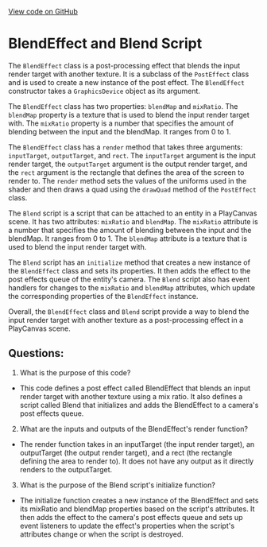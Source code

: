[View code on GitHub](https://github.com/playcanvas/engine/scripts/posteffects/posteffect-blend.js)

# BlendEffect and Blend Script

The `BlendEffect` class is a post-processing effect that blends the input render target with another texture. It is a subclass of the `PostEffect` class and is used to create a new instance of the post effect. The `BlendEffect` constructor takes a `GraphicsDevice` object as its argument.

The `BlendEffect` class has two properties: `blendMap` and `mixRatio`. The `blendMap` property is a texture that is used to blend the input render target with. The `mixRatio` property is a number that specifies the amount of blending between the input and the blendMap. It ranges from 0 to 1.

The `BlendEffect` class has a `render` method that takes three arguments: `inputTarget`, `outputTarget`, and `rect`. The `inputTarget` argument is the input render target, the `outputTarget` argument is the output render target, and the `rect` argument is the rectangle that defines the area of the screen to render to. The `render` method sets the values of the uniforms used in the shader and then draws a quad using the `drawQuad` method of the `PostEffect` class.

The `Blend` script is a script that can be attached to an entity in a PlayCanvas scene. It has two attributes: `mixRatio` and `blendMap`. The `mixRatio` attribute is a number that specifies the amount of blending between the input and the blendMap. It ranges from 0 to 1. The `blendMap` attribute is a texture that is used to blend the input render target with.

The `Blend` script has an `initialize` method that creates a new instance of the `BlendEffect` class and sets its properties. It then adds the effect to the post effects queue of the entity's camera. The `Blend` script also has event handlers for changes to the `mixRatio` and `blendMap` attributes, which update the corresponding properties of the `BlendEffect` instance.

Overall, the `BlendEffect` class and `Blend` script provide a way to blend the input render target with another texture as a post-processing effect in a PlayCanvas scene.
## Questions: 
 1. What is the purpose of this code?
- This code defines a post effect called BlendEffect that blends an input render target with another texture using a mix ratio. It also defines a script called Blend that initializes and adds the BlendEffect to a camera's post effects queue.

2. What are the inputs and outputs of the BlendEffect's render function?
- The render function takes in an inputTarget (the input render target), an outputTarget (the output render target), and a rect (the rectangle defining the area to render to). It does not have any output as it directly renders to the outputTarget.

3. What is the purpose of the Blend script's initialize function?
- The initialize function creates a new instance of the BlendEffect and sets its mixRatio and blendMap properties based on the script's attributes. It then adds the effect to the camera's post effects queue and sets up event listeners to update the effect's properties when the script's attributes change or when the script is destroyed.